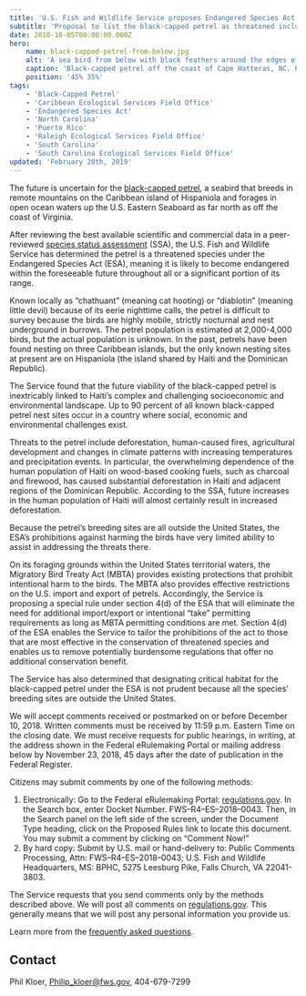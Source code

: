 ```yaml
---
title: 'U.S. Fish and Wildlife Service proposes Endangered Species Act protection for “little devil” Caribbean seabird'
subtitle: 'Proposal to list the black-capped petrel as threatened includes a special rule to eliminate unnecessary permitting restrictions'
date: 2018-10-05T00:00:00.000Z
hero:
    name: black-capped-petrel-from-below.jpg
    alt: 'A sea bird from below with black feathers around the edges of its wings and a white breast with the ocean in the background.'
    caption: 'Black-capped petrel off the coast of Cape Hatteras, NC. Photo © Brian Patteson, <a href="http://seabirding.com">seabirding.com</a>, used with permission.'
    position: '45% 35%'
tags:
    - 'Black-Capped Petrel'
    - 'Caribbean Ecological Services Field Office'
    - 'Endangered Species Act'
    - 'North Carolina'
    - 'Puerto Rico'
    - 'Raleigh Ecological Services Field Office'
    - 'South Carolina'
    - 'South Carolina Ecological Services Field Office'
updated: 'February 20th, 2019'
---
```


The future is uncertain for the [black-capped petrel](/wildlife/birds/black-capped-petrel), a seabird that breeds in remote mountains on the Caribbean island of Hispaniola and forages in open ocean waters up the U.S. Eastern Seaboard as far north as off the coast of Virginia.

After reviewing the best available scientific and commercial data in a peer-reviewed [species status assessment](https://ecos.fws.gov/ServCat/DownloadFile/156429) (SSA), the U.S. Fish and Wildlife Service has determined the petrel is a threatened species under the Endangered Species Act (ESA), meaning it is likely to become endangered within the foreseeable future throughout all or a significant portion of its range.

Known locally as “chathuant” (meaning cat hooting) or “diablotin” (meaning little devil) because of its eerie nighttime calls, the petrel is difficult to survey because the birds are highly mobile, strictly nocturnal and nest underground in burrows. The petrel population is estimated at 2,000-4,000 birds, but the actual population is unknown. In the past, petrels have been found nesting on three Caribbean islands, but the only known nesting sites at present are on Hispaniola (the island shared by Haiti and the Dominican Republic).

The Service found that the future viability of the black-capped petrel is inextricably linked to Haiti’s complex and challenging socioeconomic and environmental landscape. Up to 90 percent of all known black-capped petrel nest sites occur in a country where social, economic and environmental challenges exist.

Threats to the petrel include deforestation, human-caused fires, agricultural development and changes in climate patterns with increasing temperatures and precipitation events. In particular, the overwhelming dependence of the human population of Haiti on wood-based cooking fuels, such as charcoal and firewood, has caused substantial deforestation in Haiti and adjacent regions of the Dominican Republic. According to the SSA, future increases in the human population of Haiti will almost certainly result in increased deforestation.

Because the petrel’s breeding sites are all outside the United States, the ESA’s prohibitions against harming the birds have very limited ability to assist in addressing the threats there.

On its foraging grounds within the United States territorial waters, the Migratory Bird Treaty Act (MBTA) provides existing protections that prohibit intentional harm to the birds. The MBTA also provides effective restrictions on the U.S. import and export of petrels. Accordingly, the Service is proposing a special rule under section 4(d) of the ESA that will eliminate the need for additional import/export or intentional “take” permitting requirements as long as MBTA permitting conditions are met. Section 4(d) of the ESA enables the Service to tailor the prohibitions of the act to those that are most effective in the conservation of threatened species and enables us to remove potentially burdensome regulations that offer no additional conservation benefit.

The Service has also determined that designating critical habitat for the black-capped petrel under the ESA is not prudent because all the species’ breeding sites are outside the United States.

We will accept comments received or postmarked on or before December 10, 2018. Written comments must be received by 11:59 p.m. Eastern Time on the closing date. We must receive requests for public hearings, in writing, at the address shown in the Federal eRulemaking Portal or mailing address below by November 23, 2018, 45 days after the date of publication in the Federal Register.

Citizens may submit comments by one of the following methods:

1. Electronically: Go to the Federal eRulemaking Portal: [regulations.gov](https://www.regulations.gov). In the Search box, enter Docket Number. FWS–R4–ES–2018–0043. Then, in the Search panel on the left side of the screen, under the Document Type heading, click on the Proposed Rules link to locate this document. You may submit a comment by clicking on “Comment Now!”
2. By hard copy: Submit by U.S. mail or hand-delivery to: Public Comments Processing, Attn: FWS–R4–ES–2018–0043; U.S. Fish and Wildlife Headquarters, MS: BPHC, 5275 Leesburg Pike, Falls Church, VA 22041-3803.

The Service requests that you send comments only by the methods described above. We will post all comments on [regulations.gov](https://www.regulations.gov). This generally means that we will post any personal information you provide us.

Learn more from the [frequently asked questions](/faq/proposed-listing-of-the-black-capped-petrel-as-threatened).

## Contact

Phil Kloer, [Philip_kloer@fws.gov](mailto:Philip_kloer@fws.gov), 404-679-7299
